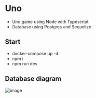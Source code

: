 # Uno

- Uno game using Node with Typescript
- Database using Postgres and Sequelize

## Start

- docker-compose up -d
- npm i
- npm run dev

## Database diagram

![image](https://github.com/user-attachments/assets/1edcf2a3-2926-4297-a76e-e126c574a644)
